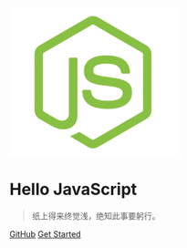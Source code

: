 <!-- _coverpage.md -->

<img src="_media/javascript.png" alt="logo" style="zoom: 67%;" />

# **Hello  JavaScript**

> 纸上得来终觉浅，绝知此事要躬行。

[GitHub](https://github.com/ixfosa)
[Get Started](notes/ECMA/01-基础知识)

